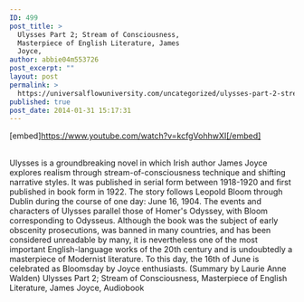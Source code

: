 ```yaml
---
ID: 499
post_title: >
  Ulysses Part 2; Stream of Consciousness,
  Masterpiece of English Literature, James
  Joyce,
author: abbie04m553726
post_excerpt: ""
layout: post
permalink: >
  https://universalflowuniversity.com/uncategorized/ulysses-part-2-stream-of-consciousness-masterpiece-of-english-literature-james-joyce/
published: true
post_date: 2014-01-31 15:17:31
---
```

[embed]https://www.youtube.com/watch?v=kcfgVohhwXI[/embed]</br></br>
<p>Ulysses is a groundbreaking novel in which Irish author James Joyce explores realism through stream-of-consciousness technique and shifting narrative styles. It was published in serial form between 1918-1920 and first published in book form in 1922. The story follows Leopold Bloom through Dublin during the course of one day: June 16, 1904. The events and characters of Ulysses parallel those of Homer's Odyssey, with Bloom corresponding to Odysseus. Although the book was the subject of early obscenity prosecutions, was banned in many countries, and has been considered unreadable by many, it is nevertheless one of the most important English-language works of the 20th century and is undoubtedly a masterpiece of Modernist literature. To this day, the 16th of June is celebrated as Bloomsday by Joyce enthusiasts. (Summary by Laurie Anne Walden)
Ulysses Part 2; Stream of Consciousness, Masterpiece of English Literature, James Joyce, Audiobook </p>